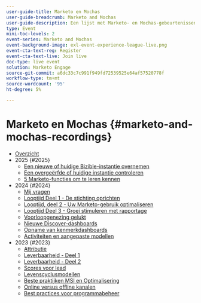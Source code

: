 ```yaml
---
user-guide-title: Marketo en Mochas
user-guide-breadcrumb: Marketo and Mochas
user-guide-description: Een lijst met Marketo- en Mochas-gebeurtenissen
type: Event
mini-toc-levels: 2
event-series: Marketo and Mochas
event-background-image: exl-event-experience-league-live.png
event-cta-text-reg: Register
event-cta-text-live: Join live
doc-type: live event
solution: Marketo Engage
source-git-commit: a6dc33c7c991f949fd72539525e64af57520778f
workflow-type: tm+mt
source-wordcount: '95'
ht-degree: 5%

---
```



# Marketo en Mochas {#marketo-and-mochas-recordings}

+ [Overzicht](overview.md)
+ 2025 {#2025}
   + [Een nieuwe of huidige Bizible-instantie overnemen](2025/inheriting-bizible-instance.md)
   + [Een overgeërfde of huidige instantie controleren](2025/auditing-inherited-instance.md)
   + [5 Marketo-functies om te leren kennen](2025/5-features-to-know.md)
+ 2024 {#2024}
   + [Mij vragen](2024/ask-me-anything.md)
   + [Looptijd Deel 1 - De stichting oprichten](2024/maturity-part1-foundation.md)
   + [Looptijd, deel 2 - Uw Marketo-gebruik optimaliseren](2024/optimize-marketo-usage.md)
   + [Looptijd Deel 3 - Groei stimuleren met rapportage](2024/drive-growth-with-reporting.md)
   + [Voorloopgenezing gelukt](2024/lead-nurture-success.md)
   + [Nieuwe Discover-dashboards](2024/new-discover-dashboard.md)
   + [Opname van kenmerkdashboards](2024/attribution-dashboard-recording.md)
   + [Activiteiten en aangepaste modellen](2024/marketo-measure-and-mochas-activities-and-custom-models.md)
+ 2023 {#2023}
   + [Attributie](2023/attribution.md)
   + [Leverbaarheid - Deel 1](2023/deliverability-part-one.md)
   + [Leverbaarheid - Deel 2](2023/deliverability-part-two.md)
   + [Scores voor lead](2023/lead-scoring.md)
   + [Levenscyclusmodellen](2023/lifecycle-modeling.md)
   + [Beste praktijken MSI en Optimalisering](2023/msi-best-practices.md)
   + [Online versus offline kanalen](2023/online-offline.md)
   + [Best practices voor programmabeheer](2023/program-management.md)
